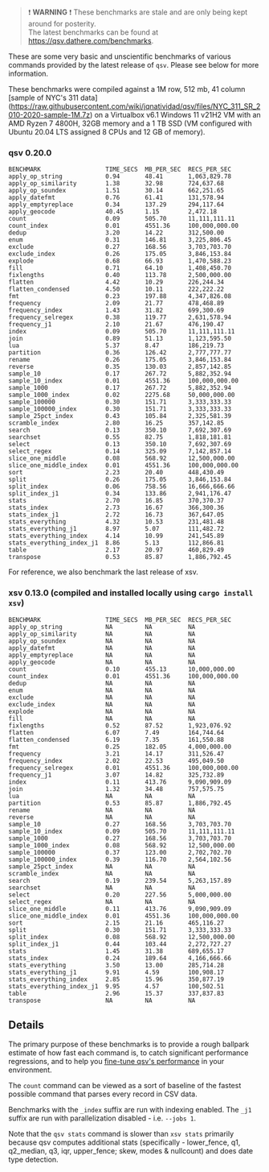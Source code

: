 > :exclamation: **WARNING** :exclamation: These benchmarks are stale and are only
being kept around for posterity.<br>
> The latest benchmarks can be found at https://qsv.dathere.com/benchmarks.

These are some very basic and unscientific benchmarks of various commands
provided by the latest release of `qsv`. Please see below for more information.

These benchmarks were compiled against a 1M row, 512 mb, 41 column [sample of NYC's 311 data]
(https://raw.githubusercontent.com/wiki/jqnatividad/qsv/files/NYC_311_SR_2010-2020-sample-1M.7z)
on a Virtualbox v6.1 Windows 11 v21H2 VM with an AMD Ryzen 7 4800H,
32GB memory and a 1 TB SSD (VM configured with Ubuntu 20.04 LTS assigned 8 CPUs
and 12 GB of memory).

### qsv 0.20.0
```
BENCHMARK                  TIME_SECS  MB_PER_SEC  RECS_PER_SEC
apply_op_string            0.94       48.41       1,063,829.78
apply_op_similarity        1.38       32.98       724,637.68  
apply_op_soundex           1.51       30.14       662,251.65  
apply_datefmt              0.76       61.41       131,578.94  
apply_emptyreplace         0.34       137.29      294,117.64  
apply_geocode              40.45      1.15        2,472.18    
count                      0.09       505.70      11,111,111.11
count_index                0.01       4551.36     100,000,000.00
dedup                      3.20       14.22       312,500.00  
enum                       0.31       146.81      3,225,806.45
exclude                    0.27       168.56      3,703,703.70
exclude_index              0.26       175.05      3,846,153.84
explode                    0.68       66.93       1,470,588.23
fill                       0.71       64.10       1,408,450.70
fixlengths                 0.40       113.78      2,500,000.00
flatten                    4.42       10.29       226,244.34  
flatten_condensed          4.50       10.11       222,222.22  
fmt                        0.23       197.88      4,347,826.08
frequency                  2.09       21.77       478,468.89  
frequency_index            1.43       31.82       699,300.69  
frequency_selregex         0.38       119.77      2,631,578.94
frequency_j1               2.10       21.67       476,190.47  
index                      0.09       505.70      11,111,111.11
join                       0.89       51.13       1,123,595.50
lua                        5.37       8.47        186,219.73  
partition                  0.36       126.42      2,777,777.77
rename                     0.26       175.05      3,846,153.84
reverse                    0.35       130.03      2,857,142.85
sample_10                  0.17       267.72      5,882,352.94
sample_10_index            0.01       4551.36     100,000,000.00
sample_1000                0.17       267.72      5,882,352.94
sample_1000_index          0.02       2275.68     50,000,000.00
sample_100000              0.30       151.71      3,333,333.33
sample_100000_index        0.30       151.71      3,333,333.33
sample_25pct_index         0.43       105.84      2,325,581.39
scramble_index             2.80       16.25       357,142.85  
search                     0.13       350.10      7,692,307.69
searchset                  0.55       82.75       1,818,181.81
select                     0.13       350.10      7,692,307.69
select_regex               0.14       325.09      7,142,857.14
slice_one_middle           0.08       568.92      12,500,000.00
slice_one_middle_index     0.01       4551.36     100,000,000.00
sort                       2.23       20.40       448,430.49  
split                      0.26       175.05      3,846,153.84
split_index                0.06       758.56      16,666,666.66
split_index_j1             0.34       133.86      2,941,176.47
stats                      2.70       16.85       370,370.37  
stats_index                2.73       16.67       366,300.36  
stats_index_j1             2.72       16.73       367,647.05  
stats_everything           4.32       10.53       231,481.48  
stats_everything_j1        8.97       5.07        111,482.72  
stats_everything_index     4.14       10.99       241,545.89  
stats_everything_index_j1  8.86       5.13        112,866.81  
table                      2.17       20.97       460,829.49  
transpose                  0.53       85.87       1,886,792.45
```

For reference, we also benchmark the last release of xsv.
### xsv 0.13.0 (compiled and installed locally using `cargo install xsv`)
```
BENCHMARK                  TIME_SECS  MB_PER_SEC  RECS_PER_SEC
apply_op_string            NA         NA          NA
apply_op_similarity        NA         NA          NA
apply_op_soundex           NA         NA          NA
apply_datefmt              NA         NA          NA
apply_emptyreplace         NA         NA          NA
apply_geocode              NA         NA          NA
count                      0.10       455.13      10,000,000.00
count_index                0.01       4551.36     100,000,000.00
dedup                      NA         NA          NA
enum                       NA         NA          NA
exclude                    NA         NA          NA
exclude_index              NA         NA          NA
explode                    NA         NA          NA
fill                       NA         NA          NA
fixlengths                 0.52       87.52       1,923,076.92
flatten                    6.07       7.49        164,744.64  
flatten_condensed          6.19       7.35        161,550.88  
fmt                        0.25       182.05      4,000,000.00
frequency                  3.21       14.17       311,526.47  
frequency_index            2.02       22.53       495,049.50  
frequency_selregex         0.01       4551.36     100,000,000.00
frequency_j1               3.07       14.82       325,732.89  
index                      0.11       413.76      9,090,909.09
join                       1.32       34.48       757,575.75  
lua                        NA         NA          NA
partition                  0.53       85.87       1,886,792.45
rename                     NA         NA          NA
reverse                    NA         NA          NA
sample_10                  0.27       168.56      3,703,703.70
sample_10_index            0.09       505.70      11,111,111.11
sample_1000                0.27       168.56      3,703,703.70
sample_1000_index          0.08       568.92      12,500,000.00
sample_100000              0.37       123.00      2,702,702.70
sample_100000_index        0.39       116.70      2,564,102.56
sample_25pct_index         NA         NA          NA
scramble_index             NA         NA          NA
search                     0.19       239.54      5,263,157.89
searchset                  NA         NA          NA
select                     0.20       227.56      5,000,000.00
select_regex               NA         NA          NA
slice_one_middle           0.11       413.76      9,090,909.09
slice_one_middle_index     0.01       4551.36     100,000,000.00
sort                       2.15       21.16       465,116.27  
split                      0.30       151.71      3,333,333.33
split_index                0.08       568.92      12,500,000.00
split_index_j1             0.44       103.44      2,272,727.27
stats                      1.45       31.38       689,655.17  
stats_index                0.24       189.64      4,166,666.66
stats_everything           3.50       13.00       285,714.28  
stats_everything_j1        9.91       4.59        100,908.17  
stats_everything_index     2.85       15.96       350,877.19  
stats_everything_index_j1  9.95       4.57        100,502.51  
table                      2.96       15.37       337,837.83  
transpose                  NA         NA          NA
```

## Details

The primary purpose of these benchmarks is to provide a rough ballpark estimate of how
fast each command is, to catch significant performance regressions, and to help you
[fine-tune qsv's performance](https://github.com/jqnatividad/qsv#performance-tuning) in your environment.

The `count` command can be viewed as a sort of baseline of the fastest possible
command that parses every record in CSV data.

Benchmarks with the `_index` suffix are run with indexing enabled. The `_j1` suffix are run with 
parallelization disabled - i.e. `--jobs 1`.

Note that the `qsv stats` command is slower than `xsv stats` primarily because qsv computes
additional stats (specifically - lower_fence, q1, q2_median, q3, iqr, upper_fence; skew, modes & nullcount)
and does date type detection.
